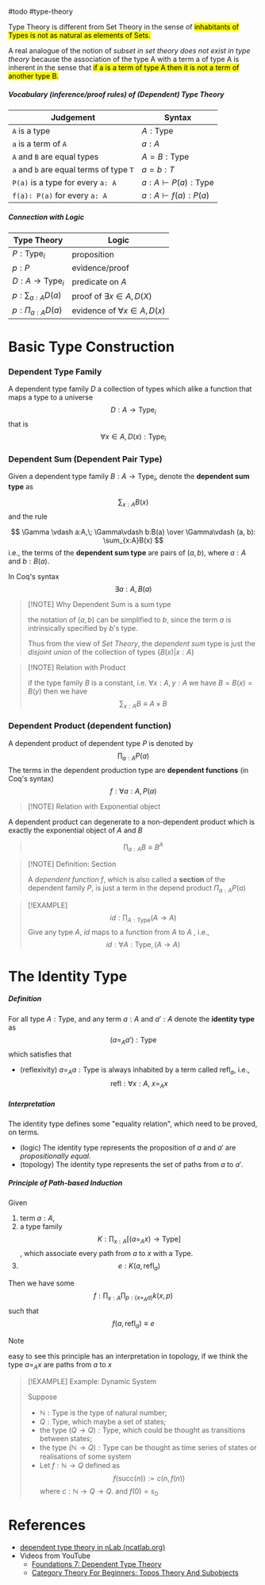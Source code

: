#todo #type-theory

Type Theory is different from Set Theory in the sense of <mark class="hltr-orange">inhabitants of Types is not as natural as elements of Sets.</mark> 

A real analogue of the notion of _subset in set theory does not exist in type theory_ because the association of the type A with a term a of type A is inherent in the sense that <mark class="hltr-orange">if a is a term of type A then it is not a term of another type B.</mark> 


##### Vocabulary (inference/proof rules) of (Dependent) Type Theory

| Judgement                               | Syntax                |
| --------------------------------------- | --------------------- |
| `A` is a type                           | $A: \text{Type}$              |
| `a` is a term of `A`                    | $a: A$                |
| `A` and `B` are equal types             | $A = B : \text{Type}$        |
| `a` and `b` are equal terms of type `T` | $a = b : T$           |
| `P(a)` is a type for every `a: A`       | $a: A \vdash P(a) : \text{Type}$ |
| `f(a): P(a)` for every `a: A`           | $a:A \vdash f(a): P(a)$   |


##### Connection with Logic

| Type Theory             | Logic                           |
| ----------------------- | ------------------------------- |
| $P: \text{Type}_i$      | proposition                     |
| $p: P$                  | evidence/proof                  |
| $D: A\to \text{Type}_i$ | predicate on $A$                |
| $p: \sum_{a:A} D(a)$    | proof of $\exists x\in A, D(X)$    |
| $p: \Pi_{a:A}D(a)$      | evidence of $\forall x\in A, D(x)$ |


# Basic Type Construction

### Dependent Type Family

A dependent type family $D$ a collection of types which alike a function that maps a type to a universe
$$
D: A \to \text{Type}_i
$$
that is 
$$\forall x\in A, D(x):\text{Type}_i$$ 

### Dependent Sum (Dependent Pair Type)

Given a dependent type family $B: A \to \text{Type}_i$, denote the **dependent sum type** as  

$$
\sum_{x:A} B(x)
$$
and the rule

$$
\Gamma \vdash a:A,\; \Gamma\vdash b:B(a)  \over \Gamma\vdash (a, b): \sum_{x:A}B(x)
$$
i.e., the terms of the **dependent sum type** are pairs of $(a, b)$, where $a:A$ and $b:B(a)$.

In Coq's syntax 
$$
  \exists a:A, B(a)
$$

>[!NOTE] Why Dependent Sum is a sum type
>
> the notation of $(a, b)$ can be simplified to $b$, since the term $a$ is intrinsically specified by $b$'s type.
> 
> Thus from the view of _Set Theory_, the _dependent sum_ type is just the _disjoint union_ of the collection of types $\{B(x)| x:A\}$

> [!NOTE] Relation with Product 
> 
> if the type family $B$ is a constant, i.e. $\forall x:A, y:A$ we have $B=B(x)=B(y)$ then we have $$\sum_{x:A} B \equiv A\times B $$


### Dependent Product (dependent function)

A dependent product of dependent type $P$ is denoted by
$$
\prod_{a:A}P(a)
$$
The terms in the dependent production type are **dependent functions** (in Coq's syntax) 
$$f: \forall a: A, P(a)$$  
>[!NOTE] Relation with Exponential object
>
A dependent product can degenerate to a non-dependent product which is exactly the exponential object of $A$ and $B$ 
> $$ \prod_{a:A}B \equiv B^A $$

>[!NOTE] Definition: Section
>
>A _dependent function_ $f$, which is also called a **section** of the dependent family $P$, is just a term in the depend product $\Pi_{a:A}P(a)$


>[!EXAMPLE]
>$$ id: \prod_{A:\text{Type}}(A \to A) $$
>Give any type $A$, $id$ maps to a function from $A$ to $A$ , i.e.,
>$$ id: \forall A:\text{Type}, (A\to A)$$

# The Identity Type


##### Definition

For all type $A: \text{Type}$,  and any term $a: A$ and $a': A$ denote the **identity type** as 
$$
(a=_A a'): \text{Type}
$$
which satisfies that
- (reflexivity) $a =_A a: \text{Type}$ is always inhabited by a term called $\text{refl}_a$, i.e., $$ \text{refl}: \forall x:A, \;x=_A x$$

##### Interpretation

The identity type defines some "equality relation", which need to be proved, on terms.

- (logic) The identity type represents the proposition of $a$ and $a'$ are _propositionally equal_.
- (topology) The identity type represents the set of paths from $a$ to $a'$.


##### Principle of Path-based Induction
Given 
1. term $a:A$, 
2. a type family $$K: \prod_{x:A} \big [ (a=_Ax) \to \text{Type} \big]$$, which associate every path from $a$ to $x$ with a Type.   
3. $$ e: K(a, \text{refl}_a) $$

Then we have some
$$
f: \prod_{x:A}\prod_{p:(x=_Aa)} k(x, p)
$$
such that 
$$
f(a, \text{refl}_a) \equiv e
$$

>[!NOTE] 
>easy to see this principle has an interpretation in topology, if we think the type $a=_Ax$ are paths from $a$ to $x$

>[!EXAMPLE] Example: Dynamic System
> 
> Suppose
>   - $\mathbb N: \text{Type}$ is the type of natural number;
>   - $Q: \text{Type}$, which maybe a set of states;
>   - the type $(Q\to Q): \text{Type}$, which could be thought as transitions between states;
>   - the type $(\mathbb N\to Q): \text{Type}$ can be thought as time series of states or  realisations of some system
>   - Let $f: \mathbb N\to Q$ defined as $$ f(\text{succ}(n)) := c(n, f(n)) $$ where $c: \mathbb N\to Q\to Q$. and $f(0) = s_0$



# References

- [dependent type theory in nLab (ncatlab.org)](https://ncatlab.org/nlab/show/dependent+type+theory)
- Videos from YouTube
    - [Foundations 7: Dependent Type Theory](https://youtu.be/Wh1QxF5FLJw)
    - [Category Theory For Beginners: Topos Theory And Subobjects](https://youtu.be/o-yBDYgUqZQ)

